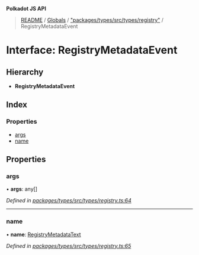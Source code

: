 **Polkadot JS API**

> [README](../README.md) / [Globals](../globals.md) / ["packages/types/src/types/registry"](../modules/_packages_types_src_types_registry_.md) / RegistryMetadataEvent

# Interface: RegistryMetadataEvent

## Hierarchy

* **RegistryMetadataEvent**

## Index

### Properties

* [args](_packages_types_src_types_registry_.registrymetadataevent.md#args)
* [name](_packages_types_src_types_registry_.registrymetadataevent.md#name)

## Properties

### args

•  **args**: any[]

*Defined in [packages/types/src/types/registry.ts:64](https://github.com/polkadot-js/api/blob/73ffb034d/packages/types/src/types/registry.ts#L64)*

___

### name

•  **name**: [RegistryMetadataText](_packages_types_src_types_registry_.registrymetadatatext.md)

*Defined in [packages/types/src/types/registry.ts:65](https://github.com/polkadot-js/api/blob/73ffb034d/packages/types/src/types/registry.ts#L65)*
